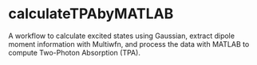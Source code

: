 # calculateTPAbyMATLAB
 A workflow to calculate excited states using Gaussian, extract dipole moment information with Multiwfn, and process the data with MATLAB to compute Two-Photon Absorption (TPA).
